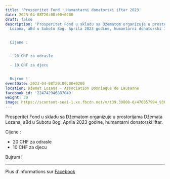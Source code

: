 ```yaml
---
title: 'Prosperitet Fond : Humantarni donatorski iftar 2023'
date: 2023-04-08T20:00:00+0200
draft: false
description: 'Prosperitet Fond u skladu sa Džematom organizuje u prostorijama Džemata
  Lozana, aBd u Subotu 8og. Aprila 2023 godine, humantarni donatorski Iftar.


  Cijene :


  - 20 CHF za odrasle

  - 10 CHF za djecu


  Bujrum !'
eventDate: 2023-04-08T20:00:00+0200
location: Džemat Lozana - Association Bosniaque de Lausanne
facebook_id: '224742946887049'
weight: 30
image: https://scontent-sea1-1.xx.fbcdn.net/v/t39.30808-6/476057994_936635281930405_1135964331823661885_n.jpg?_nc_cat=106&ccb=1-7&_nc_sid=9e60e4&_nc_ohc=Q2ZKyg2iScEQ7kNvwH2XlKd&_nc_oc=AdlMfZL_Nkyzu8DojZSyWbFCupVPUtocPJvD-7RqLG6G63ztAbtAcSlMmisF0V88v7s&_nc_zt=23&_nc_ht=scontent-sea1-1.xx&edm=ABTKTjYEAAAA&_nc_gid=plV8059fShSkac7z7gzL5g&oh=00_AfSs0fV9tsvFwwy5cEJXbFGPII6FT5iYTeT1zt24IPd6jQ&oe=687CEF7D
---
```


Prosperitet Fond u skladu sa Džematom organizuje u prostorijama Džemata Lozana, aBd u Subotu 8og. Aprila 2023 godine, humantarni donatorski Iftar.

Cijene :

- 20 CHF za odrasle
- 10 CHF za djecu

Bujrum !

---

Plus d'informations sur [Facebook](https://facebook.com/events/224742946887049)